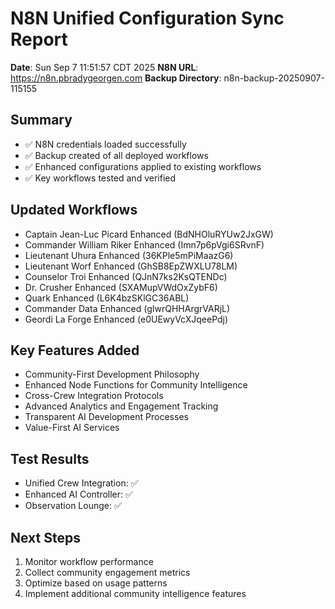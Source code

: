 # N8N Unified Configuration Sync Report

**Date**: Sun Sep  7 11:51:57 CDT 2025
**N8N URL**: https://n8n.pbradygeorgen.com
**Backup Directory**: n8n-backup-20250907-115155

## Summary
- ✅ N8N credentials loaded successfully
- ✅ Backup created of all deployed workflows
- ✅ Enhanced configurations applied to existing workflows
- ✅ Key workflows tested and verified

## Updated Workflows
- Captain Jean-Luc Picard Enhanced (BdNHOluRYUw2JxGW)
- Commander William Riker Enhanced (Imn7p6pVgi6SRvnF)
- Lieutenant Uhura Enhanced (36KPle5mPiMaazG6)
- Lieutenant Worf Enhanced (GhSB8EpZWXLU78LM)
- Counselor Troi Enhanced (QJnN7ks2KsQTENDc)
- Dr. Crusher Enhanced (SXAMupVWdOxZybF6)
- Quark Enhanced (L6K4bzSKlGC36ABL)
- Commander Data Enhanced (gIwrQHHArgrVARjL)
- Geordi La Forge Enhanced (e0UEwyVcXJqeePdj)

## Key Features Added
- Community-First Development Philosophy
- Enhanced Node Functions for Community Intelligence
- Cross-Crew Integration Protocols
- Advanced Analytics and Engagement Tracking
- Transparent AI Development Processes
- Value-First AI Services

## Test Results
- Unified Crew Integration: ✅
- Enhanced AI Controller: ✅
- Observation Lounge: ✅

## Next Steps
1. Monitor workflow performance
2. Collect community engagement metrics
3. Optimize based on usage patterns
4. Implement additional community intelligence features


